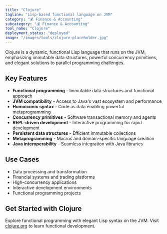 ```yaml
---
title: "Clojure"
tagline: "Lisp-based functional language on JVM"
category: "💰 Finance & Accounting"
subcategory: "💰 Finance & Accounting"
tool_name: "Clojure"
deployment_status: "deployed"
image: "/images/tools/clojure-placeholder.jpg"
---
```

Clojure is a dynamic, functional Lisp language that runs on the JVM, emphasizing immutable data structures, powerful concurrency primitives, and elegant solutions to parallel programming challenges.

## Key Features

- **Functional programming** - Immutable data structures and functional approach
- **JVM compatibility** - Access to Java's vast ecosystem and performance
- **Homoiconic syntax** - Code as data enabling powerful metaprogramming
- **Concurrency primitives** - Software transactional memory and agents
- **REPL-driven development** - Interactive programming for rapid development
- **Persistent data structures** - Efficient immutable collections
- **Metaprogramming** - Macros and domain-specific language creation
- **Java interoperability** - Seamless integration with Java libraries

## Use Cases

- Data processing and transformation
- Financial systems and trading platforms
- High-concurrency applications
- Interactive development environments
- Functional programming projects

## Get Started with Clojure

Explore functional programming with elegant Lisp syntax on the JVM. Visit [clojure.org](https://clojure.org) to learn functional development.